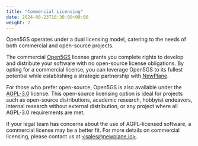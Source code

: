 ```yaml
---
title: "Commercial Licensing"
date: 2024-08-23T16:36:00+09:00
weight: 2
---
```



Open5GS operates under a dual licensing model, catering to the needs of both commercial and open-source projects.

The commercial [Open5GS](https://open5gs.org) license grants you complete rights to develop and distribute your software with no open-source license obligations. By opting for a commercial license, you can leverage Open5GS to its fullest potential while establishing a strategic partnership with [NewPlane](https://newplane.io).

For those who prefer open-source, Open5GS is also available under the [AGPL-3.0](https://www.gnu.org/licenses/agpl-3.0.txt) license. This open-source licensing option is ideal for projects such as open-source distributions, academic research, hobbyist endeavors, internal research without external distribution, or any project where all AGPL-3.0 requirements are met.

If your legal team has concerns about the use of AGPL-licensed software, a commercial license may be a better fit. For more details on commercial licensing, please contact us at [\<sales@newplane.io\>](mailto:sales@newplane.io).
